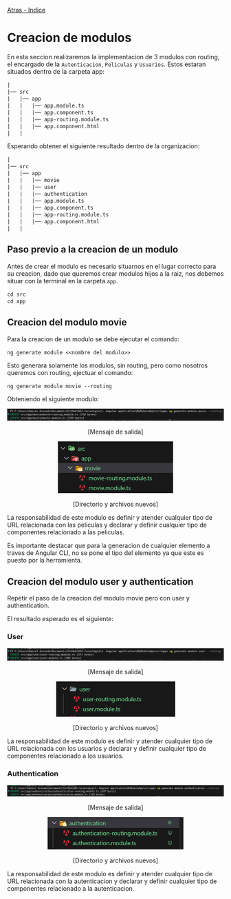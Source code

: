 [Atras - Indice](https://github.com/daniel18acevedo/DA2-Tecnologia/tree/angular-module)

# Creacion de modulos

En esta seccion realizaremos la implementacion de 3 modulos con routing, el encargado de la `Autenticacion`, `Peliculas` y `Usuarios`. Estos estaran situados dentro de la carpeta app:

```
|
|── src
|   |── app
|   |   |── app.module.ts
|   |   |── app.component.ts
|   |   |── app-routing.module.ts
|   |   |── app.component.html
|   |
```

Esperando obtener el siguiente resultado dentro de la organizacion:

```
|
|── src
|   |── app
|   |   |── movie
|   |   |── user
|   |   |── authentication
|   |   |── app.module.ts
|   |   |── app.component.ts
|   |   |── app-routing.module.ts
|   |   |── app.component.html
|   |
```

## Paso previo a la creacion de un modulo

Antes de crear el modulo es necesario situarnos en el lugar correcto para su creacion, dado que queremos crear modulos hijos a la raiz, nos debemos situar con la terminal en la carpeta `app`.

```CMD
cd src
cd app
```

## Creacion del modulo movie

Para la creacion de un modulo se debe ejecutar el comando:

```CMD
ng generate module <<nombre del modulo>>
```

Esto generara solamente los modulos, sin routing, pero como nosotros queremos con routing, ejectuar el comando:

```CMD
ng generate module movie --routing
```

Obteniendo el siguiente modulo:

<p align="center">
<img src="./images/image.png">
</p>
<p align="center">
[Mensaje de salida]
</p>

<p align="center">
<img src="./images/image-1.png">
</p>
<p align="center">
[Directorio y archivos nuevos]
</p>

La responsabilidad de este modulo es definir y atender cualquier tipo de URL relacionada con las peliculas y declarar y definir cualquier tipo de componentes relacionado a las peliculas.

Es importante destacar que para la generacion de cualquier elemento a traves de Angular CLI, no se pone el tipo del elemento ya que este es puesto por la herramienta.

## Creacion del modulo user y authentication

Repetir el paso de la creacion del modulo movie pero con user y authentication.

El resultado esperado es el siguiente:

### User

<p align="center">
<img src="./images/image-2.png">
</p>
<p align="center">
[Mensaje de salida]
</p>

<p align="center">
<img src="./images/image-3.png">
</p>
<p align="center">
[Directorio y archivos nuevos]
</p>

La responsabilidad de este modulo es definir y atender cualquier tipo de URL relacionada con los usuarios y declarar y definir cualquier tipo de componentes relacionado a los usuarios.

### Authentication

<p align="center">
<img src="./images/image-4.png">
</p>
<p align="center">
[Mensaje de salida]
</p>

<p align="center">
<img src="./images/image-5.png">
</p>
<p align="center">
[Directorio y archivos nuevos]
</p>

La responsabilidad de este modulo es definir y atender cualquier tipo de URL relacionada con la autenticacion y declarar y definir cualquier tipo de componentes relacionado a la autenticacion.